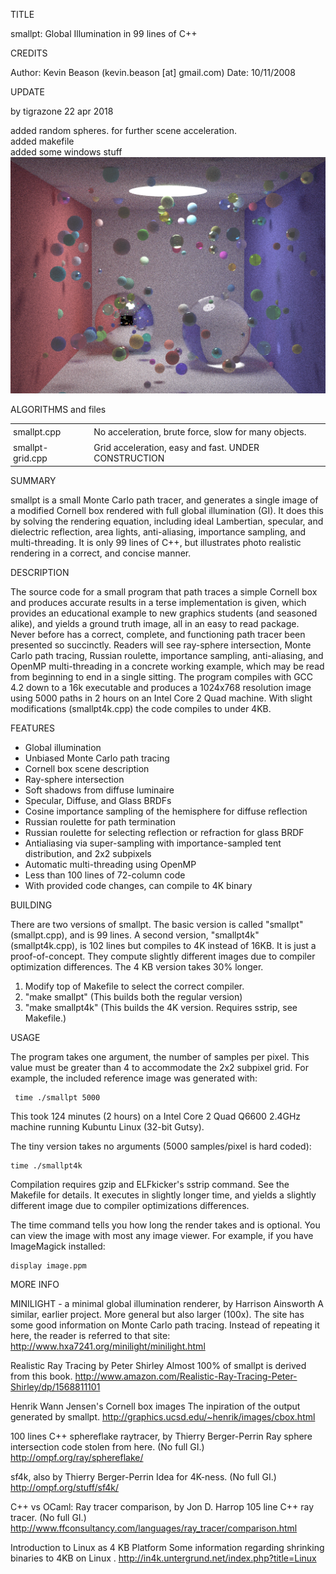 TITLE

smallpt: Global Illumination in 99 lines of C++

CREDITS

Author: Kevin Beason (kevin.beason [at] gmail.com)
Date: 10/11/2008

UPDATE

by tigrazone
22 apr 2018

added random spheres. for further scene acceleration.<br>
added makefile<br>
added some windows stuff<br>
<img src="image.png">

ALGORITHMS and files
<table style="border:0!important;padding:0!important;">
<tr style="border:0!important;padding:0!important;"><td style="border:0!important;padding:4px!important;">smallpt.cpp</td><td style="border:0!important;padding:4px!important;">&nbsp;</td><td style="border:0!important;padding:4px!important;">No acceleration, brute force, slow for many objects.</td></tr>
<tr style="border:0!important;padding:0!important;"><td style="border:0!important;padding:4px!important;">smallpt-grid.cpp</td><td style="border:0!important;padding:4px!important;">&nbsp;</td><td style="border:0!important;padding:4px!important;">Grid acceleration, easy and fast. UNDER CONSTRUCTION</td></tr>
</table>

SUMMARY

smallpt is a small Monte Carlo path tracer, and generates a single image of a
modified Cornell box rendered with full global illumination (GI). It does this
by solving the rendering equation, including ideal Lambertian, specular, and
dielectric reflection, area lights, anti-aliasing, importance sampling, and
multi-threading. It is only 99 lines of C++, but illustrates photo realistic
rendering in a correct, and concise manner.

DESCRIPTION

The source code for a small program that path traces a simple Cornell box and
produces accurate results in a terse implementation is given, which provides an
educational example to new graphics students (and seasoned alike), and yields a
ground truth image, all in an easy to read package. Never before has a correct,
complete, and functioning path tracer been presented so succinctly. Readers
will see ray-sphere intersection, Monte Carlo path tracing, Russian roulette,
importance sampling, anti-aliasing, and OpenMP multi-threading in a concrete
working example, which may be read from beginning to end in a single
sitting. The program compiles with GCC 4.2 down to a 16k executable and
produces a 1024x768 resolution image using 5000 paths in 2 hours on an Intel
Core 2 Quad machine. With slight modifications (smallpt4k.cpp) the code compiles to
under 4KB.

FEATURES

* Global illumination
* Unbiased Monte Carlo path tracing
* Cornell box scene description
* Ray-sphere intersection
* Soft shadows from diffuse luminaire
* Specular, Diffuse, and Glass BRDFs
* Cosine importance sampling of the hemisphere for diffuse reflection
* Russian roulette for path termination
* Russian roulette for selecting reflection or refraction for glass BRDF
* Antialiasing via super-sampling with importance-sampled tent distribution,
  and 2x2 subpixels
* Automatic multi-threading using OpenMP
* Less than 100 lines of 72-column code
* With provided code changes, can compile to 4K binary

BUILDING

There are two versions of smallpt. The basic version is called "smallpt"
(smallpt.cpp), and is 99 lines. A second version, "smallpt4k" (smallpt4k.cpp),
is 102 lines but compiles to 4K instead of 16KB. It is just a
proof-of-concept. They compute slightly different images due to compiler optimization differences.
The 4 KB version takes 30% longer.

1) Modify top of Makefile to select the correct compiler.
2) "make smallpt" (This builds both the regular version)
3) "make smallpt4k"  (This builds the 4K version. Requires sstrip, see Makefile.)

USAGE

The program takes one argument, the number of samples per pixel. This value
must be greater than 4 to accommodate the 2x2 subpixel grid. For example,
the included reference image was generated with:

     time ./smallpt 5000

This took 124 minutes (2 hours) on a Intel Core 2 Quad Q6600 2.4GHz machine
running Kubuntu Linux (32-bit Gutsy).

The tiny version takes no arguments (5000 samples/pixel is hard coded):

    time ./smallpt4k

Compilation requires gzip and ELFkicker's sstrip command. See the Makefile for
details. It executes in slightly longer time, and yields a slightly different
image due to compiler optimizations differences.

The time command tells you how long the render takes and is optional. You can
view the image with most any image viewer. For example, if you have ImageMagick
installed:

    display image.ppm

MORE INFO

MINILIGHT - a minimal global illumination renderer, by Harrison Ainsworth
A similar, earlier project. More general but also larger (100x). The site has
some good information on Monte Carlo path tracing. Instead of repeating it
here, the reader is referred to that site:
http://www.hxa7241.org/minilight/minilight.html

Realistic Ray Tracing by Peter Shirley
Almost 100% of smallpt is derived from this book.
http://www.amazon.com/Realistic-Ray-Tracing-Peter-Shirley/dp/1568811101

Henrik Wann Jensen's Cornell box images
The inpiration of the output generated by smallpt.
http://graphics.ucsd.edu/~henrik/images/cbox.html

100 lines C++ sphereflake raytracer, by Thierry Berger-Perrin
Ray sphere intersection code stolen from here. (No full GI.)
http://ompf.org/ray/sphereflake/

sf4k, also by Thierry Berger-Perrin
Idea for 4K-ness. (No full GI.)
http://ompf.org/stuff/sf4k/

C++ vs OCaml: Ray tracer comparison, by Jon D. Harrop
105 line C++ ray tracer. (No full GI.)
http://www.ffconsultancy.com/languages/ray_tracer/comparison.html

Introduction to Linux as 4 KB Platform
Some information regarding shrinking binaries to 4KB on Linux .
http://in4k.untergrund.net/index.php?title=Linux

